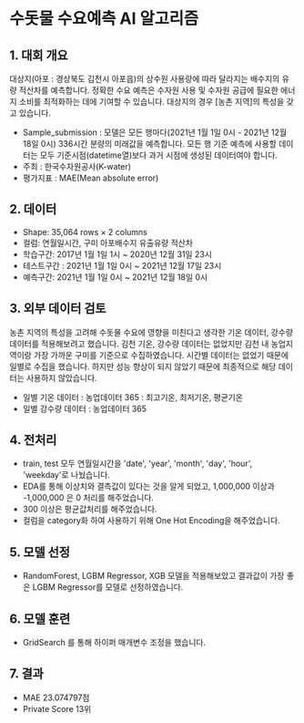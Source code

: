 # 수돗물 수요예측 AI 알고리즘
## 1. 대회 개요 
대상지(아포 : 경상북도 김천시 아포읍)의 상수원 사용량에 따라 달라지는 배수지의 유량 적산차를 예측합니다. 정확한 수요 예측은 수자원 사용 및 수자원 공급에 필요한 에너지 소비를 최적화하는 데에 기여할 수 있습니다.
대상지의 경우 [농촌 지역]의 특성을 갖고 있습니다.
- Sample_submission : 모델은 모든 행마다(2021년 1월 1일 0시 - 2021년 12월 18일 0시) 336시간 분량의 미래값을 예측합니다.
모든 행 기준 예측에 사용할 데이터는 모두 기준시점(datetime열)보다 과거 시점에 생성된 데이터여야 합니다. 
- 주최 : 한국수자원공사(K-water)
- 평가지표 : MAE(Mean absolute error)
## 2. 데이터
- Shape: 35,064 rows × 2 columns
- 컬럼: 연월일시간, 구미 아포배수지 유출유량 적산차
- 학습구간: 2017년 1월 1일 1시 ~ 2020년 12월 31일 23시
- 테스트구간 : 2021년 1월 1일 0시 ~ 2021년 12월 17일 23시 
- 예측구간: 2021년 1월 1일 0시 ~ 2021년 12월 18일 0시 
## 3. 외부 데이터 검토
농촌 지역의 특성을 고려해 수돗물 수요에 영향을 미친다고 생각한 기온 데이터, 강수량 데이터를 적용해보려고 했습니다. 
김천 기온, 강수량 데이터는 없었지만 김천 내 농업지역이랑 가장 가까운 구미를 기준으로 수집하였습니다. 시간별 데이터는 없었기 때문에 일별로 수집을 했습니다. 
하지만 성능 향상이 되지 않았기 때문에 최종적으로 해당 데이터는 사용하지 않았습니다.  
- 일별 기온 데이터 : 농업데이터 365 : 최고기온, 최저기온, 평균기온   
- 일별 강수량 데이터 : 농업데이터 365
## 4. 전처리 
- train, test 모두 연월일시간을 'date', 'year', 'month', 'day', 'hour', 'weekday'로 나눴습니다. 
- EDA를 통해 이상치와 결측값이 있다는 것을 알게 되었고, 1,000,000 이상과 -1,000,000 은 0 처리를 해주었습니다. 
- 300 이상은 평균값처리를 해주었습니다. 
- 컬럼을 category화 하여 사용하기 위해 One Hot Encoding을 해주었습니다. 
## 5. 모델 선정 
- RandomForest, LGBM Regressor, XGB 모델을 적용해보았고 결과값이 가장 좋은 LGBM Regressor를 모델로 선정하였습니다.
## 6. 모델 훈련
- GridSearch 를 통해 하이퍼 매개변수 조정을 했습니다. 
## 7. 결과 
- MAE 23.074797점
- Private Score 13위
